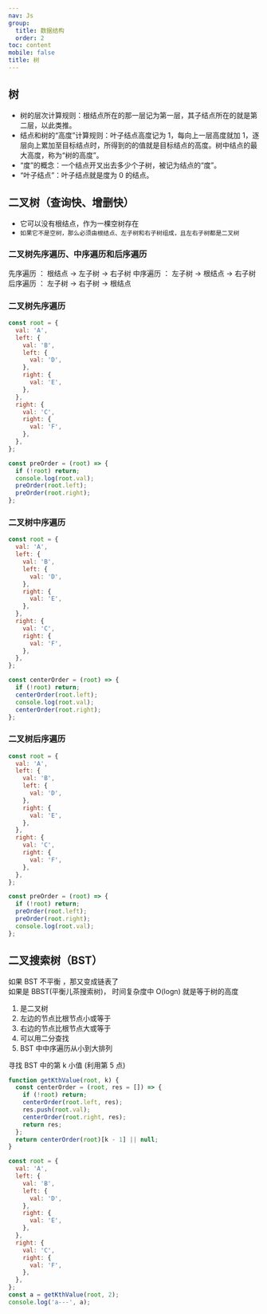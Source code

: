 ```yaml
---
nav: Js
group:
  title: 数据结构
  order: 2
toc: content
mobile: false
title: 树
---
```


## 树

- 树的层次计算规则：根结点所在的那一层记为第一层，其子结点所在的就是第二层，以此类推。
- 结点和树的“高度”计算规则：叶子结点高度记为 1，每向上一层高度就加 1，逐层向上累加至目标结点时，所得到的的值就是目标结点的高度。树中结点的最大高度，称为“树的高度”。
- “度”的概念：一个结点开叉出去多少个子树，被记为结点的“度”。
- “叶子结点”：叶子结点就是度为 0 的结点。

## 二叉树（查询快、增删快）

- 它可以没有根结点，作为一棵空树存在
- `如果它不是空树，那么必须由根结点、左子树和右子树组成，且左右子树都是二叉树`

### 二叉树先序遍历、中序遍历和后序遍历

先序遍历 ： 根结点 -> 左子树 -> 右子树
中序遍历 ： 左子树 -> 根结点 -> 右子树
后序遍历 ： 左子树 -> 右子树 -> 根结点

### 二叉树先序遍历

```js
const root = {
  val: 'A',
  left: {
    val: 'B',
    left: {
      val: 'D',
    },
    right: {
      val: 'E',
    },
  },
  right: {
    val: 'C',
    right: {
      val: 'F',
    },
  },
};

const preOrder = (root) => {
  if (!root) return;
  console.log(root.val);
  preOrder(root.left);
  preOrder(root.right);
};
```

### 二叉树中序遍历

```js
const root = {
  val: 'A',
  left: {
    val: 'B',
    left: {
      val: 'D',
    },
    right: {
      val: 'E',
    },
  },
  right: {
    val: 'C',
    right: {
      val: 'F',
    },
  },
};

const centerOrder = (root) => {
  if (!root) return;
  centerOrder(root.left);
  console.log(root.val);
  centerOrder(root.right);
};
```

### 二叉树后序遍历

```js
const root = {
  val: 'A',
  left: {
    val: 'B',
    left: {
      val: 'D',
    },
    right: {
      val: 'E',
    },
  },
  right: {
    val: 'C',
    right: {
      val: 'F',
    },
  },
};

const preOrder = (root) => {
  if (!root) return;
  preOrder(root.left);
  preOrder(root.right);
  console.log(root.val);
};
```

## 二叉搜索树（BST）

如果 BST 不平衡 ，那又变成链表了  
如果是 BBST(平衡儿茶搜索树)， 时间复杂度中 O(logn) 就是等于树的高度

1. 是二叉树
2. 左边的节点比根节点小或等于
3. 右边的节点比根节点大或等于
4. 可以用二分查找
5. BST 中中序遍历从小到大排列

寻找 BST 中的第 k 小值 (利用第 5 点)

```js
function getKthValue(root, k) {
  const centerOrder = (root, res = []) => {
    if (!root) return;
    centerOrder(root.left, res);
    res.push(root.val);
    centerOrder(root.right, res);
    return res;
  };
  return centerOrder(root)[k - 1] || null;
}

const root = {
  val: 'A',
  left: {
    val: 'B',
    left: {
      val: 'D',
    },
    right: {
      val: 'E',
    },
  },
  right: {
    val: 'C',
    right: {
      val: 'F',
    },
  },
};
const a = getKthValue(root, 2);
console.log('a---', a);
```
